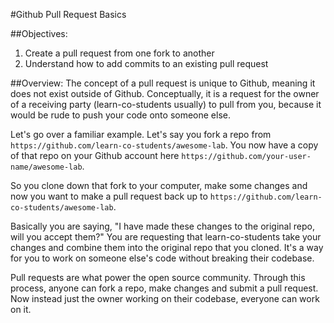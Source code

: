 #Github Pull Request Basics

##Objectives:
1. Create a pull request from one fork to another
2. Understand how to add commits to an existing pull request

##Overview:
The concept of a pull request is unique to Github, meaning it does not exist outside of Github. Conceptually, it is a request for the owner of a receiving party (learn-co-students usually) to pull from you, because it would be rude to push your code onto someone else.

Let's go over a familiar example. Let's say you fork a repo from
`https://github.com/learn-co-students/awesome-lab`. You now have a copy of that repo on your Github account here
`https://github.com/your-user-name/awesome-lab`.

So you clone down that fork to your computer, make some changes and now you want to make a pull request back up to `https://github.com/learn-co-students/awesome-lab`.

Basically you are saying, "I have made these changes to the original repo, will you accept them?" You are requesting that learn-co-students take your changes and combine them into the original repo that you cloned. It's a way for you to work on someone else's code without breaking their codebase.

Pull requests are what power the open source community. Through this process, anyone can fork a repo, make changes and submit a pull request. Now instead just the owner working on their codebase, everyone can work on it.
